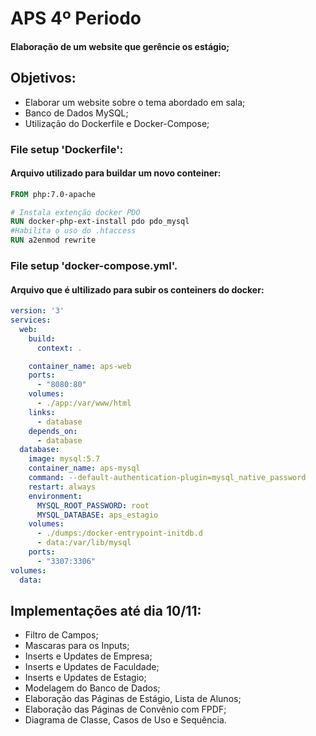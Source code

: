 # APS 4º Periodo
#### Elaboração de um website que gerêncie os estágio;


## Objetivos:
  - Elaborar um website sobre o tema abordado em sala;
  - Banco de Dados MySQL;
  - Utilização do Dockerfile e Docker-Compose;


### File setup 'Dockerfile':
#### Arquivo utilizado para buildar um novo conteiner:
```Dockerfile
FROM php:7.0-apache

# Instala extenção docker PDO
RUN docker-php-ext-install pdo pdo_mysql
#Habilita o uso do .htaccess
RUN a2enmod rewrite

```

### File setup 'docker-compose.yml'.
#### Arquivo que é ultilizado para subir os conteiners do docker:


```yaml
version: '3'
services:
  web:
    build:
      context: .

    container_name: aps-web
    ports:
      - "8080:80"
    volumes:
      - ./app:/var/www/html
    links:
      - database
    depends_on:
      - database
  database:
    image: mysql:5.7
    container_name: aps-mysql
    command: --default-authentication-plugin=mysql_native_password
    restart: always
    environment:
      MYSQL_ROOT_PASSWORD: root
      MYSQL_DATABASE: aps_estagio
    volumes:
      - ./dumps:/docker-entrypoint-initdb.d
      - data:/var/lib/mysql
    ports:
      - "3307:3306"
volumes:
  data:

```


## Implementações até dia 10/11:
  - Filtro de Campos;
  - Mascaras para os Inputs;
  - Inserts e Updates de Empresa;
  - Inserts e Updates de Faculdade;
  - Inserts e Updates de Estagio;
  - Modelagem do Banco de Dados;
  - Elaboração das Páginas de Estágio, Lista de Alunos;
  - Elaboração das Páginas de Convênio com FPDF;
  - Diagrama de Classe, Casos de Uso e Sequência.
